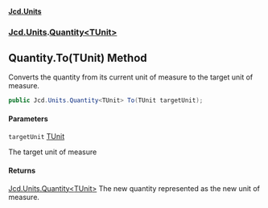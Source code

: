 #### [Jcd.Units](index 'index')
### [Jcd.Units](Jcd.Units 'Jcd.Units').[Quantity&lt;TUnit&gt;](Quantity_TUnit_ 'Jcd.Units.Quantity<TUnit>')

## Quantity<TUnit>.To(TUnit) Method

Converts the quantity from its current unit of measure to the target unit of measure.

```csharp
public Jcd.Units.Quantity<TUnit> To(TUnit targetUnit);
```
#### Parameters

<a name='Jcd.Units.Quantity_TUnit_.To(TUnit).targetUnit'></a>

`targetUnit` [TUnit](Quantity_TUnit_#Jcd.Units.Quantity_TUnit_.TUnit 'Jcd.Units.Quantity<TUnit>.TUnit')

The target unit of measure

#### Returns
[Jcd.Units.Quantity&lt;](Quantity_TUnit_ 'Jcd.Units.Quantity<TUnit>')[TUnit](Quantity_TUnit_#Jcd.Units.Quantity_TUnit_.TUnit 'Jcd.Units.Quantity<TUnit>.TUnit')[&gt;](Quantity_TUnit_ 'Jcd.Units.Quantity<TUnit>')
The new quantity represented as the new unit of measure.